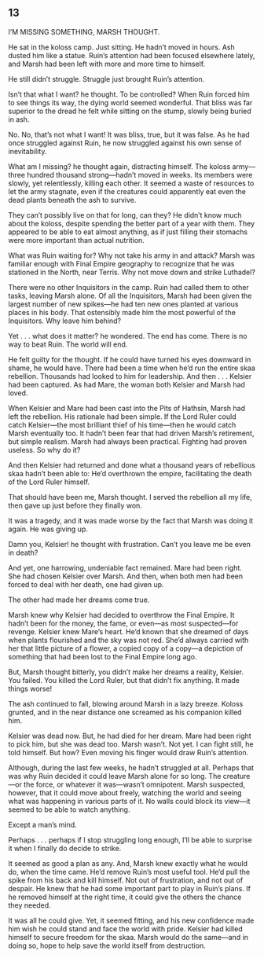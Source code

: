 ## 13


I’M MISSING SOMETHING, MARSH THOUGHT.

He sat in the koloss camp. Just sitting. He hadn’t moved in hours. Ash dusted him like a statue. Ruin’s attention had been focused elsewhere lately, and Marsh had been left with more and more time to himself.

He still didn’t struggle. Struggle just brought Ruin’s attention.

Isn’t that what I want? he thought. To be controlled? When Ruin forced him to see things its way, the dying world seemed wonderful. That bliss was far superior to the dread he felt while sitting on the stump, slowly being buried in ash.

No. No, that’s not what I want! It was bliss, true, but it was false. As he had once struggled against Ruin, he now struggled against his own sense of inevitability.

What am I missing? he thought again, distracting himself. The koloss army—three hundred thousand strong—hadn’t moved in weeks. Its members were slowly, yet relentlessly, killing each other. It seemed a waste of resources to let the army stagnate, even if the creatures could apparently eat even the dead plants beneath the ash to survive.

They can’t possibly live on that for long, can they? He didn’t know much about the koloss, despite spending the better part of a year with them. They appeared to be able to eat almost anything, as if just filling their stomachs were more important than actual nutrition.

What was Ruin waiting for? Why not take his army in and attack? Marsh was familiar enough with Final Empire geography to recognize that he was stationed in the North, near Terris. Why not move down and strike Luthadel?

There were no other Inquisitors in the camp. Ruin had called them to other tasks, leaving Marsh alone. Of all the Inquisitors, Marsh had been given the largest number of new spikes—he had ten new ones planted at various places in his body. That ostensibly made him the most powerful of the Inquisitors. Why leave him behind?

Yet . . . what does it matter? he wondered. The end has come. There is no way to beat Ruin. The world will end.

He felt guilty for the thought. If he could have turned his eyes downward in shame, he would have. There had been a time when he’d run the entire skaa rebellion. Thousands had looked to him for leadership. And then . . . Kelsier had been captured. As had Mare, the woman both Kelsier and Marsh had loved.

When Kelsier and Mare had been cast into the Pits of Hathsin, Marsh had left the rebellion. His rationale had been simple. If the Lord Ruler could catch Kelsier—the most brilliant thief of his time—then he would catch Marsh eventually too. It hadn’t been fear that had driven Marsh’s retirement, but simple realism. Marsh had always been practical. Fighting had proven useless. So why do it?

And then Kelsier had returned and done what a thousand years of rebellious skaa hadn’t been able to: He’d overthrown the empire, facilitating the death of the Lord Ruler himself.

That should have been me, Marsh thought. I served the rebellion all my life, then gave up just before they finally won.

It was a tragedy, and it was made worse by the fact that Marsh was doing it again. He was giving up.

Damn you, Kelsier! he thought with frustration. Can’t you leave me be even in death?

And yet, one harrowing, undeniable fact remained. Mare had been right. She had chosen Kelsier over Marsh. And then, when both men had been forced to deal with her death, one had given up.

The other had made her dreams come true.

Marsh knew why Kelsier had decided to overthrow the Final Empire. It hadn’t been for the money, the fame, or even—as most suspected—for revenge. Kelsier knew Mare’s heart. He’d known that she dreamed of days when plants flourished and the sky was not red. She’d always carried with her that little picture of a flower, a copied copy of a copy—a depiction of something that had been lost to the Final Empire long ago.

But, Marsh thought bitterly, you didn’t make her dreams a reality, Kelsier. You failed. You killed the Lord Ruler, but that didn’t fix anything. It made things worse!

The ash continued to fall, blowing around Marsh in a lazy breeze. Koloss grunted, and in the near distance one screamed as his companion killed him.

Kelsier was dead now. But, he had died for her dream. Mare had been right to pick him, but she was dead too. Marsh wasn’t. Not yet. I can fight still, he told himself. But how? Even moving his finger would draw Ruin’s attention.

Although, during the last few weeks, he hadn’t struggled at all. Perhaps that was why Ruin decided it could leave Marsh alone for so long. The creature—or the force, or whatever it was—wasn’t omnipotent. Marsh suspected, however, that it could move about freely, watching the world and seeing what was happening in various parts of it. No walls could block its view—it seemed to be able to watch anything.

Except a man’s mind.

Perhaps . . . perhaps if I stop struggling long enough, I’ll be able to surprise it when I finally do decide to strike.

It seemed as good a plan as any. And, Marsh knew exactly what he would do, when the time came. He’d remove Ruin’s most useful tool. He’d pull the spike from his back and kill himself. Not out of frustration, and not out of despair. He knew that he had some important part to play in Ruin’s plans. If he removed himself at the right time, it could give the others the chance they needed.

It was all he could give. Yet, it seemed fitting, and his new confidence made him wish he could stand and face the world with pride. Kelsier had killed himself to secure freedom for the skaa. Marsh would do the same—and in doing so, hope to help save the world itself from destruction.






